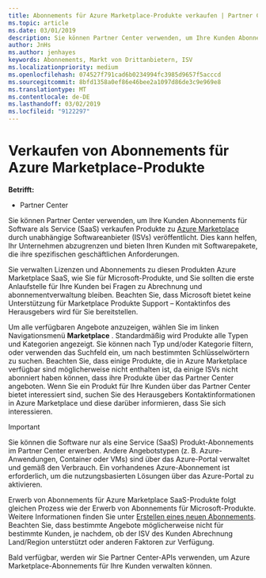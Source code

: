 ```yaml
---
title: Abonnements für Azure Marketplace-Produkte verkaufen | Partner Center
ms.topic: article
ms.date: 03/01/2019
description: Sie können Partner Center verwenden, um Ihre Kunden Abonnements für Software als Service (SaaS) verkaufen Produkte auf den Azure Marketplace durch unabhängige Softwareanbieter (ISVs) veröffentlicht.
author: JnHs
ms.author: jenhayes
keywords: Abonnements, Markt von Drittanbietern, ISV
ms.localizationpriority: medium
ms.openlocfilehash: 074527f791cad6b0234994fc3985d9657f5acccd
ms.sourcegitcommit: 8bfd1358a0ef86e46bee2a1097d86de3c9e969e8
ms.translationtype: MT
ms.contentlocale: de-DE
ms.lasthandoff: 03/02/2019
ms.locfileid: "9122297"
---
```

# <a name="sell-subscriptions-to-azure-marketplace-products"></a>Verkaufen von Abonnements für Azure Marketplace-Produkte

**Betrifft:**

-  Partner Center


Sie können Partner Center verwenden, um Ihre Kunden Abonnements für Software als Service (SaaS) verkaufen Produkte zu [Azure Marketplace](https://azuremarketplace.microsoft.com/marketplace) durch unabhängige Softwareanbieter (ISVs) veröffentlicht. Dies kann helfen, Ihr Unternehmen abzugrenzen und bieten Ihren Kunden mit Softwarepakete, die ihre spezifischen geschäftlichen Anforderungen. 

Sie verwalten Lizenzen und Abonnements zu diesen Produkten Azure Marketplace SaaS, wie Sie für Microsoft-Produkte, und Sie sollten die erste Anlaufstelle für Ihre Kunden bei Fragen zu Abrechnung und abonnementverwaltung bleiben. Beachten Sie, dass Microsoft bietet keine Unterstützung für Marketplace Produkte Support – Kontaktinfos des Herausgebers wird für Sie bereitstellen.

Um alle verfügbaren Angebote anzuzeigen, wählen Sie im linken Navigationsmenü **Marketplace** . Standardmäßig wird Produkte alle Typen und Kategorien angezeigt. Sie können nach Typ und/oder Kategorie filtern, oder verwenden das Suchfeld ein, um nach bestimmten Schlüsselwörtern zu suchen. Beachten Sie, dass einige Produkte, die in Azure Marketplace verfügbar sind möglicherweise nicht enthalten ist, da einige ISVs nicht abonniert haben können, dass ihre Produkte über das Partner Center angeboten. Wenn Sie ein Produkt für Ihre Kunden über das Partner Center bietet interessiert sind, suchen Sie des Herausgebers Kontaktinformationen in Azure Marketplace und diese darüber informieren, dass Sie sich interessieren.

> [!IMPORTANT]
> Sie können die Software nur als eine Service (SaaS) Produkt-Abonnements im Partner Center erwerben. Andere Angebotstypen (z. B. Azure-Anwendungen, Container oder VMs) sind über das Azure-Portal verwaltet und gemäß den Verbrauch. Ein vorhandenes Azure-Abonnement ist erforderlich, um die nutzungsbasierten Lösungen über das Azure-Portal zu aktivieren.

Erwerb von Abonnements für Azure Marketplace SaaS-Produkte folgt gleichen Prozess wie der Erwerb von Abonnements für Microsoft-Produkte. Weitere Informationen finden Sie unter [Erstellen eines neuen Abonnements](create-a-new-subscription.md). Beachten Sie, dass bestimmte Angebote möglicherweise nicht für bestimmte Kunden, je nachdem, ob der ISV des Kunden Abrechnung Land/Region unterstützt oder anderen Faktoren zur Verfügung.

Bald verfügbar, werden wir Sie Partner Center-APIs verwenden, um Azure Marketplace-Abonnements für Ihre Kunden verwalten können. 

